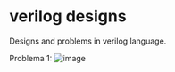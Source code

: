 # verilog designs

Designs and problems in verilog language.

Problema 1: ![image](https://user-images.githubusercontent.com/74619261/209990345-a7c2ce27-9810-4b98-96de-2096d1e8820b.png)


